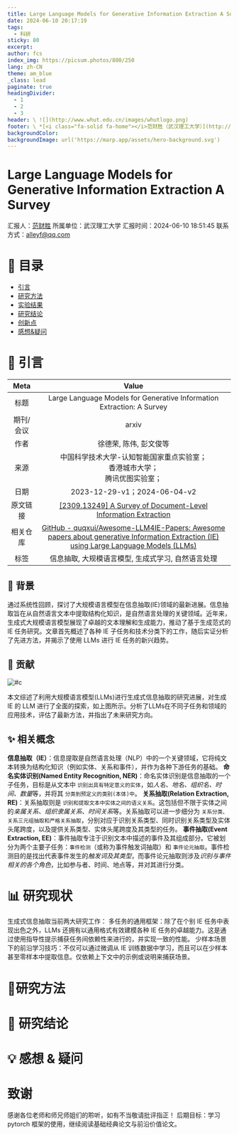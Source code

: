 ```yaml
---
title: Large Language Models for Generative Information Extraction A Survey
date: 2024-06-10 20:17:19
tags:
  - 科研
sticky: 80
excerpt: 
author: fcs
index_img: https://picsum.photos/800/250
lang: zh-CN
theme: am_blue
_class: lead
paginate: true
headingDivider:
  - 1
  - 2
  - 3
header: \ ![](http://www.whut.edu.cn/images/whutlogo.png)
footer: \ *[<i class="fa-solid fa-home"></i>范财胜（武汉理工大学）](http://alleyf.github.io)*  *alleyf@qq.com* *<i class="fa-solid fa-clock"></i>2024-01-02*
backgroundColor: 
backgroundImage: url('https://marp.app/assets/hero-background.svg')
---
```


<!-- _class: cover_a -->
<!-- _header: "" --> 
<!-- _footer: "" --> 
<!-- _paginate: "" --> 

# Large Language Models for Generative Information Extraction A Survey

汇报人：[范财胜](http://alleyf.github.io)
所属单位：武汉理工大学
汇报时间：2024-06-10 18:51:45
联系方式：<alleyf@qq.com>

# 📕 目录

<!-- _class: cols2_ol_ci fglass toc_a  -->
<!-- _footer: "" -->
<!-- _header: "CONTENT" -->
<!-- _paginate: "" -->

- [引言](#📜%20引言)
- [研究方法](#📊%20研究方法)
- [实验结果](#🔬%20实验结果)
- [研究结论](#🚩%20研究结论)
- [创新点](#📌%20创新点)
- [感想&疑问](#💡%20感想%20&%20疑问)

# 📜 引言

<!-- _class: navbar  -->
<!-- _header: \ **[引言](#3)** *[研究方法](#7)* *[实验结果](#8)* *[研究结论](#9)* *[创新点](#10)* *[感想&疑问](#11)* -->

| Meta  |                                                                                          Value                                                                                           |
| :---: | :--------------------------------------------------------------------------------------------------------------------------------------------------------------------------------------: |
|  标题   |                                                          Large Language Models for Generative Information  Extraction: A Survey                                                          |
| 期刊/会议 |                                                                                          arxiv                                                                                           |
|  作者   |                                                                                      徐德荣, 陈伟, 彭文俊等                                                                                      |
|  来源   |                                                                      中国科学技术大学-认知智能国家重点实验室；<br>香港城市大学；<br> 腾讯优图实验室；                                                                       |
|  日期   |                                                                               2023-12-29-v1；2024-06-04-v2                                                                                |
| 原文链接  |                                            [[2309.13249] A Survey of Document-Level Information Extraction]( http://arxiv.org/abs/2309.13249 )                                             |
| 相关仓库  | [GitHub - quqxui/Awesome-LLM4IE-Papers: Awesome papers about generative Information Extraction (IE) using Large Language Models (LLMs)](https://github.com/quqxui/Awesome-LLM4IE-Papers) |
|  标签   |                                                                               信息抽取, 大规模语言模型, 生成式学习, 自然语言处理                                                                               |

## 📑 背景

通过系统性回顾，探讨了大规模语言模型在信息抽取(IE)领域的最新进展。信息抽取旨在从自然语言文本中提取结构化知识，是自然语言处理的关键领域。近年来，生成式大规模语言模型展现了卓越的文本理解和生成能力，推动了基于生成范式的 IE 任务研究。文章首先概述了各种 IE 子任务和技术分类下的工作，随后实证分析了先进方法，并揭示了使用 LLMs 进行 IE 任务的新兴趋势。

## 👑 贡献

![#c](http://img.alleyf.hidns.co/pics/202406102056839.png)

本文综述了利用大规模语言模型(LLMs)进行生成式信息抽取的研究进展，对生成 IE 的 LLM 进行了全面的探索，如上图所示。分析了LLMs在不同子任务和领域的应用技术，评估了最新方法，并指出了未来研究方向。

## ✨ 相关概念

**信息抽取（IE）**：信息提取是自然语言处理（NLP）中的一个关键领域，它将纯文本转换为结构化知识（例如实体、关系和事件），并作为各种下游任务的基础。
**命名实体识别(Named Entity Recognition, NER)**：命名实体识别是信息抽取的一个子任务，目标是从文本中 `识别出具有特定意义的实体`，如*人名、地名、组织名、时间、数量*等，并将其 `分类到预定义的类别(本体)中`。
**关系抽取(Relation Extraction, RE)**：关系抽取则是 `识别和提取文本中实体之间的语义关系`。这包括但不限于实体之间的*亲属关系、组织隶属关系、时间关系*等。关系抽取可以进一步细分为 `关系分类、关系三元组抽取和严格关系抽取`，分别对应于识别关系类型、同时识别关系类型及实体头尾跨度，以及提供关系类型、实体头尾跨度及其类型的任务。
**事件抽取(Event Extraction, EE)**：事件抽取专注于识别文本中描述的事件及其组成部分。它被划分为两个主要子任务：`事件检测`（或称为事件触发词抽取）和 `事件论元抽取`。事件检测目的是找出代表事件发生的*触发词及其类型*，而事件论元抽取则涉及*识别与事件相关的各个角色*，比如参与者、时间、地点等，并对其进行分类。

# 📊 研究现状

<!-- _class: navbar  -->
<!-- _header: \ *[引言](#3)* **[研究现状](#7)** *[研究方法](#8)* *[研究结论](#9)*  *[感想&疑问](#11)* -->

生成式信息抽取当前两大研究工作：
多任务的通用框架：除了在个别 IE 任务中表现出色之外，LLMs 还拥有以通用格式有效建模各种 IE 任务的卓越能力。这是通过使用指导性提示捕获任务间依赖性来进行的，并实现一致的性能。
少样本场景下的前沿学习技巧：不仅可以通过微调从 IE 训练数据中学习，而且可以在少样本甚至零样本中提取信息。仅依赖上下文中的示例或说明来捕获场景。 

# 🔬研究方法

<!-- _class: navbar  -->
<!-- _header: \ *[引言](#3)* *[研究现状](#7)* **[研究方法](#8)** *[研究结论](#9)*  *[感想&疑问](#11)* -->

# 🚩 研究结论

<!-- _class: navbar  -->
<!-- _header: \ *[引言](#3)* *[研究现状](#7)* *[研究方法](#8)* **[研究结论](#9)**  *[感想&疑问](#11)* -->

# 💡 感想 & 疑问

<!-- _class: navbar  -->
<!-- _header: \ *[引言](#3)* *[研究现状](#7)* *[研究方法](#8)* *[研究结论](#9)*  **[感想&疑问](#11)** -->

# 致谢

<!-- _class: cover_d -->
<!-- _paginate: "" -->
<!-- _footer: 厚德博学，追求卓越 -->
<!-- _header: ![](http://www.whut.edu.cn/images/whutlogo.png) -->

感谢各位老师和师兄师姐们的聆听，如有不当敬请批评指正！
后期目标：学习 pytorch 框架的使用，继续阅读基础经典论文与前沿价值论文。

<!-- _class: cover_a -->
<!-- _header: "" --> 
<!-- _footer: "" --> 
<!-- _paginate: "" --> 
